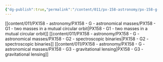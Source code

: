 ```yaml
---
{"dg-publish":true,"permalink":"/content/011/px-158-astronomy/px-158-g-astronomical-masses/g-astronomical-masses/","noteIcon":"1","created":"2025-08-27T13:14:04.977+01:00","updated":"2024-11-26T20:13:39.000+00:00"}
---
```


[[content/011/PX158 - astronomy/PX158 - G - astronomical masses/PX158 - G1 - two masses in a mutual circular orbit\|PX158 - G1 - two masses in a mutual circular orbit]]
[[content/011/PX158 - astronomy/PX158 - G - astronomical masses/PX158 - G2 - spectroscopic binaries\|PX158 - G2 - spectroscopic binaries]]
[[content/011/PX158 - astronomy/PX158 - G - astronomical masses/PX158 - G3 - gravitational lensing\|PX158 - G3 - gravitational lensing]]
